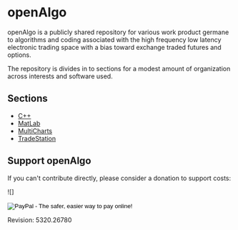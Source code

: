 openAlgo
========

openAlgo is a publicly shared repository for various work product germane to algorithms and coding associated with the high frequency low latency electronic trading space with a bias toward exchange traded futures and options.

The repository is divides in to sections for a modest amount of organization across interests and software used.

## Sections ##
- [C++](https://github.com/mtompkins/openAlgo/tree/master/C%2B%2B)
- [MatLab](https://github.com/mtompkins/openAlgo/tree/master/MatLab)
- [MultiCharts](https://github.com/mtompkins/openAlgo/tree/master/MultiCharts)
- [TradeStation](https://github.com/mtompkins/openAlgo/tree/master/TradeStation)

## Support openAlgo ##

If you can't contribute directly, please consider a donation to support costs:

![]<form action="https://www.paypal.com/cgi-bin/webscr" method="post" target="_top">
<input type="hidden" name="cmd" value="_s-xclick">
<input type="hidden" name="hosted_button_id" value="ZMYDCUCMWCN8Q">
<input type="image" src="https://www.paypalobjects.com/en_US/i/btn/btn_donate_LG.gif" border="0" name="submit" alt="PayPal - The safer, easier way to pay online!">
<img alt="" border="0" src="https://www.paypalobjects.com/en_US/i/scr/pixel.gif" width="1" height="1">
</form>


Revision: 5320.26780
